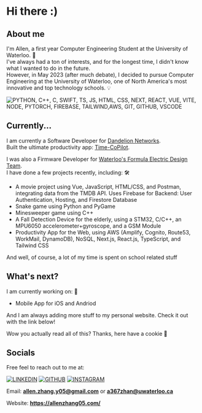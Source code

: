 # Hi there :)

## About me 
I'm Allen, a first year Computer Engineering Student at the University of Waterloo. :school:<br>
I've always had a ton of interests, and for the longest time, I didn't know what I wanted to do in the future. <br>
However, in May 2023 (after much debate), I decided to pursue Computer Engineering at the University of Waterloo, one of North America's most innovative and top technology schools. :bulb:<br>

![PYTHON, C++, C, SWIFT, TS, JS, HTML, CSS, NEXT, REACT, VUE, VITE, NODE, PYTORCH, FIREBASE, TAILWIND,AWS, GIT, GITHUB, VSCODE](https://skillicons.dev/icons?i=py,cpp,c,swift,ts,js,html,css,next,react,vue,vite,nodejs,pytorch,firebase,tailwind,aws,git,github,vscode&perline=4)

## Currently... 
I am currently a Software Developer for [Dandelion Networks](https://www.dandelionnet.com/). <br>
Built the ultimate productivity app: [Time-CoPilot](https://www.time-copilot.com/). <br>

I was also a Firmware Developer for [Waterloo's Formula Electric Design Team](https://github.com/UWaterloo-Formula-Electric). <br>
I have done a few projects recently, including: :hammer_and_wrench:	
- A movie project using Vue, JavaScript, HTML/CSS, and Postman, integrating data from the TMDB API. Uses Firebase for Backend: User Authentication, Hosting, and Firestore Database
- Snake game using Python and PyGame 
- Minesweeper game using C++
- A Fall Detection Device for the elderly, using a STM32, C/C++, an MPU6050 accelerometer+gyroscope, and a GSM Module
- Productivity App for the Web, using AWS (Amplify, Cognito, Route53, WorkMail, DynamoDB), NoSQL, Next.js, React.js, TypeScript, and Tailwind CSS <br>

And well, of course, a lot of my time is spent on school related stuff

## What's next?
I am currently working on: :construction_worker:
- Mobile App for iOS and Andriod

And I am always adding more stuff to my personal website. Check it out with the link below!

Wow you actually read all of this? Thanks, here have a cookie :cookie:

## Socials
Free feel to reach out to me at:

[![LINKEDIN](https://skillicons.dev/icons?i=linkedin)](https://www.linkedin.com/in/allenzhang-05-/)
[![GITHUB](https://skillicons.dev/icons?i=github)](https://github.com/AllenZ05)
[![INSTAGRAM](https://skillicons.dev/icons?i=instagram)](https://www.instagram.com/allenz05/)

Email: **allen.zhang.y05@gmail.com** or **a367zhan@uwaterloo.ca**

Website: **https://allenzhang05.com/**
